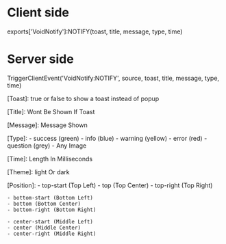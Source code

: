 # Client side

exports['VoidNotify']:NOTIFY(toast, title, message, type, time)

# Server side

TriggerClientEvent('VoidNotify:NOTIFY', source, toast, title, message, type, time)


[Toast]: true or false to show a toast instead of popup

[Title]: Wont Be Shown If Toast

[Message]: Message Shown

[Type]: 
	- success (green)
	- info (blue)
	- warning (yellow)
	- error (red)
	- question (grey)
	- Any Image

[Time]: Length In Milliseconds

[Theme]: light Or dark

[Position]:
	- top-start (Top Left)
	- top (Top Center)
	- top-right (Top Right)
	
	- bottom-start (Bottom Left)
	- bottom (Bottom Center)
	- bottom-right (Bottom Right)
	
	- center-start (Middle Left)
	- center (Middle Center)
	- center-right (Middle Right)